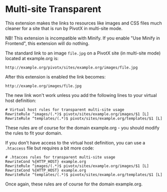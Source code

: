 Multi-site Transparent
======================

This extension makes the links to resources like images and CSS
files much cleaner for a site that is run by PivotX in multi-site mode.

NB! This extension is incompatible with Minify. If you enable
"Use Minify in Frontend", this extension will do nothing.

The standard link to an image `file.jpg` on a PivotX site 
(in multi-site mode) located at example.org is:

    http://example.org/pivotx/sites/example.org/images/file.jpg

After this extension is enabled the link becomes:

    http://example.org/images/file.jpg

The new link won't work unless you add the following lines to your 
virtual host definition:

    # Virtual host rules for transparent multi-site usage
    RewriteRule ^images/(.*)$ pivotx/sites/example.org/images/$1 [L]
    RewriteRule ^templates/(.*)$ pivotx/sites/example.org/templates/$1 [L] 

These rules are of course for the domain example.org - you should modify the
rules to fit your domain.

If you don't have access to the virtual host definition, you can use a
`.htaccess` file but requires a bit more code:

    # .htacces rules for transparent multi-site usage 
    RewriteCond %{HTTP_HOST} example.org
    RewriteRule ^images/(.*)$ pivotx/sites/example.org/images/$1 [L]
    RewriteCond %{HTTP_HOST} example.org
    RewriteRule ^templates/(.*)$ pivotx/sites/example.org/templates/$1 [L] 

Once again, these rules are of course for the domain example.org.
